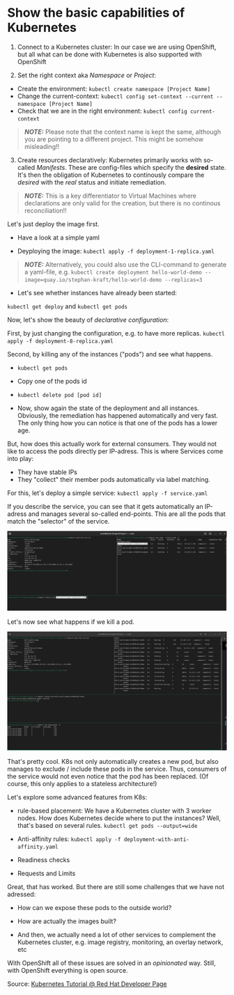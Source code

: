 # Show the basic capabilities of Kubernetes

1. Connect to a Kubernetes cluster:
In our case we are using OpenShift, but all what can be done with Kubernetes is also supported with OpenShift

2. Set the right context aka *Namespace* or *Project*:  
- Create the environment: `kubectl create namespace [Project Name]`
- Change the current-context: `kubectl config set-context --current --namespace [Project Name]`
- Check that we are in the right environment: `kubectl config current-context`

> **_NOTE:_**  Please note that the context name is kept the same, although you are pointing to a different project. This might be somehow misleading!!

3. Create resources declaratively:
Kubernetes primarily works with so-called *Manifests*. These are config-files which specify the **desired** state. It's then the obligation of Kubernetes to continously compare the *desired* with the *real* status and initiate remediation. 

> **_NOTE:_** This is a key differentiator to Virtual Machines where declarations are only valid for the creation, but there is no continous reconciliation!!

Let's just deploy the image first.

- Have a look at a simple yaml

- Deyploying the image: `kubectl apply -f deployment-1-replica.yaml`

> **_NOTE:_** Alternatively, you could also use the CLI-command to generate a yaml-file, e.g. `kubectl create deployment hello-world-demo --image=quay.io/stephan-kraft/hello-world-demo --replicas=3`

- Let's see whether instances have already been started: 

`kubectl get deploy` and `kubectl get pods`

Now, let's show the beauty of *declarative configuration*:

First, by just changing the configuration, e.g. to have more replicas.
`kubectl apply -f deployment-8-replica.yaml`


Second, by killing any of the instances ("pods") and see what happens.
- `kubectl get pods`

- Copy one of the pods id

- `kubectl delete pod [pod id]`

- Now, show again the state of the deployment and all instances. Obviously, the remediation has happened automatically and very fast. The only thing how you can notice is that one of the pods has a lower age.

But, how does this actually work for external consumers. They would not like to access the pods directly per IP-adress. This is where Services come into play:
- They have stable IPs
- They "collect" their member pods automatically via label matching.

For this, let's deploy a simple service:
`kubectl apply -f service.yaml`

If you describe the service, you can see that it gets automatically an IP-adress and manages several so-called end-points. This are all the pods that match the "selector" of the service.

![Screenshot "Relationship between Pods, Services and Deployments"](images/Pods_Service_Deployment_vorher.png)

Let's now see what happens if we kill a pod. 

![Screenshot "Relationship between Pods, Services and Deployments"](images/Pods_Service_Deployment_nachher.png)

That's pretty cool. K8s not only automatically creates a new pod, but also manages to exclude / include these pods in the service. Thus, consumers of the service would not even notice that the pod has been replaced. (Of course, this only applies to a stateless architecture!)

Let's explore some advanced features from K8s:
- rule-based placement:
We have a Kubernetes cluster with 3 worker nodes. How does Kubernetes decide where to put the instances? Well, that's based on several rules.
`kubectl get pods --output=wide`



- Anti-affinity rules:
`kubectl apply -f deployment-with-anti-affinity.yaml`

- Readiness checks

- Requests and Limits


Great, that has worked. But there are still some challenges that we have not adressed:

- How can we expose these pods to the outside world?

- How are actually the images built?

- And then, we actually need a lot of other services to complement the Kubernetes cluster, e.g. image registry, monitoring, an overlay network, etc


With OpenShift all of these issues are solved in an *opinionated* way. Still, with OpenShift everything is open source. 


Source: [Kubernetes Tutorial @ Red Hat Developer Page](https://redhat-scholars.github.io/kubernetes-tutorial/kubernetes-tutorial/kubectl.html)

